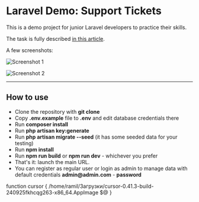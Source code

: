 # Laravel Demo: Support Tickets

This is a demo project for junior Laravel developers to practice their skills.

The task is fully described [in this article](https://laraveldaily.com/post/demo-project-laravel-support-ticket-system).

A few screenshots:

![Screenshot 1](https://laraveldaily.com/uploads/2022/11/laravel-support-tickets-01.png)

![Screenshot 2](https://laraveldaily.com/uploads/2022/11/laravel-support-tickets-02.png)

- - - - -

## How to use

- Clone the repository with __git clone__
- Copy __.env.example__ file to __.env__ and edit database credentials there
- Run __composer install__
- Run __php artisan key:generate__
- Run __php artisan migrate --seed__ (it has some seeded data for your testing)
- Run __npm install__
- Run __npm run build__ or __npm run dev__ - whichever you prefer
- That's it: launch the main URL.
- You can register as regular user or login as admin to manage data with default credentials __admin@admin.com__ - __password__


function cursor {
        /home/ramil/Загрузки/cursor-0.41.3-build-240925fkhcqg263-x86_64.AppImage $@
}